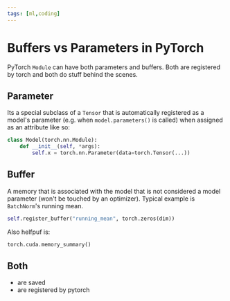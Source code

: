 ```yaml
---
tags: [ml,coding]
---
```

# Buffers vs Parameters in PyTorch

PyTorch `Module` can have both parameters and buffers. Both are registered by
torch and both do stuff behind the scenes.

## Parameter

Its a special subclass of a `Tensor` that is automatically registered as a
model's parameter (e.g. when `model.parameters()` is called) when assigned as an
attribute like so:

```python
class Model(torch.nn.Module):
    def __init__(self, *args):
        self.x = torch.nn.Parameter(data=torch.Tensor(...))
```

## Buffer

A memory that is associated with the model that is not considered a model
parameter (won't be touched by an optimizer). Typical example is `BatchNorm`'s
running mean.

```python
self.register_buffer("running_mean", torch.zeros(dim))
```

Also helfpuf is:

```python
torch.cuda.memory_summary()
```

## Both

- are saved
- are registered by pytorch

